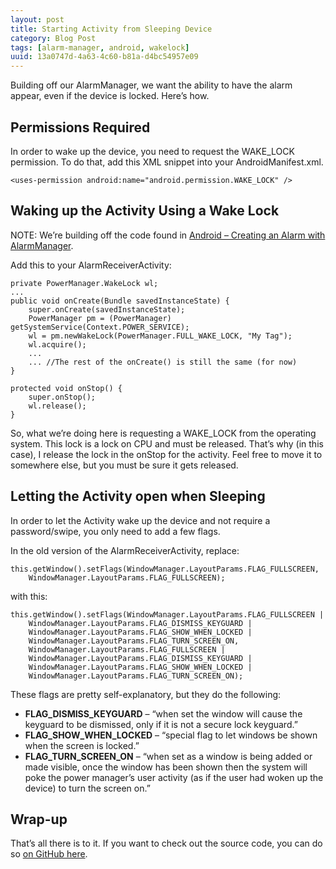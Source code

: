 ```yaml
---
layout: post
title: Starting Activity from Sleeping Device 
category: Blog Post
tags: [alarm-manager, android, wakelock]
uuid: 13a0747d-4a63-4c60-b81a-d4bc54957e09
---
```



Building off our AlarmManager, we want the ability to have the alarm appear, even if the device is locked. Here’s how.

<!--more-->

## Permissions Required
In order to wake up the device, you need to request the WAKE_LOCK permission. To do that, add this XML snippet into your AndroidManifest.xml.

<pre><code class="xml">&lt;uses-permission android:name="android.permission.WAKE_LOCK" /&gt;</code></pre>

## Waking up the Activity Using a Wake Lock
NOTE: We’re building off the code found in [Android – Creating an Alarm with AlarmManager](/2013/04/android-creating-an-alarm-with-alarmmanager/).

Add this to your AlarmReceiverActivity:


<pre><code class="java">private PowerManager.WakeLock wl;
...
public void onCreate(Bundle savedInstanceState) {
    super.onCreate(savedInstanceState);
    PowerManager pm = (PowerManager) getSystemService(Context.POWER_SERVICE);
    wl = pm.newWakeLock(PowerManager.FULL_WAKE_LOCK, "My Tag");
    wl.acquire();
    ...
    ... //The rest of the onCreate() is still the same (for now)
}

protected void onStop() {
    super.onStop();
    wl.release();
}</code></pre>


So, what we’re doing here is requesting a WAKE_LOCK from the operating system. This lock is a lock on CPU and must be released. That’s why (in this case), I release the lock in the onStop for the activity. Feel free to move it to somewhere else, but you must be sure it gets released.

## Letting the Activity open when Sleeping

In order to let the Activity wake up the device and not require a password/swipe, you only need to add a few flags.

In the old version of the AlarmReceiverActivity, replace:

<pre><code class="java">this.getWindow().setFlags(WindowManager.LayoutParams.FLAG_FULLSCREEN,
    WindowManager.LayoutParams.FLAG_FULLSCREEN);</code></pre>

with this:

<pre><code class="java">this.getWindow().setFlags(WindowManager.LayoutParams.FLAG_FULLSCREEN | 
    WindowManager.LayoutParams.FLAG_DISMISS_KEYGUARD | 
    WindowManager.LayoutParams.FLAG_SHOW_WHEN_LOCKED | 
    WindowManager.LayoutParams.FLAG_TURN_SCREEN_ON,
    WindowManager.LayoutParams.FLAG_FULLSCREEN | 
    WindowManager.LayoutParams.FLAG_DISMISS_KEYGUARD | 
    WindowManager.LayoutParams.FLAG_SHOW_WHEN_LOCKED | 
    WindowManager.LayoutParams.FLAG_TURN_SCREEN_ON);</code></pre>

These flags are pretty self-explanatory, but they do the following:

- **FLAG\_DISMISS\_KEYGUARD** – “when set the window will cause the keyguard to be dismissed, only if it is not a secure lock keyguard.”
- **FLAG\_SHOW\_WHEN\_LOCKED** – “special flag to let windows be shown when the screen is locked.”
- **FLAG\_TURN\_SCREEN\_ON** – “when set as a window is being added or made visible, once the window has been shown then the system will poke the power manager’s user activity (as if the user had woken up the device) to turn the screen on.”


## Wrap-up
That’s all there is to it.  If you want to check out the source code, you can do so [on GitHub here](https://github.com/Nerdwin15/android-waking-up-from-alarm-demo).



